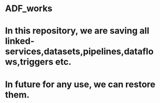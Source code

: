 # ADF_works

# In this repository, we are saving all linked-services,datasets,pipelines,dataflows,triggers etc.
# In future for any use, we can restore them.
